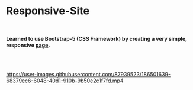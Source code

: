 # Responsive-Site

<br>

**Learned to use Bootstrap-5 (CSS Framework) by creating a very simple, responsive [page](https://kirti-gupta12.github.io/responsive-site/).**


<br><br>


https://user-images.githubusercontent.com/87939523/186501639-68379ec6-6048-40d1-910b-9b50e2c1f7fd.mp4
